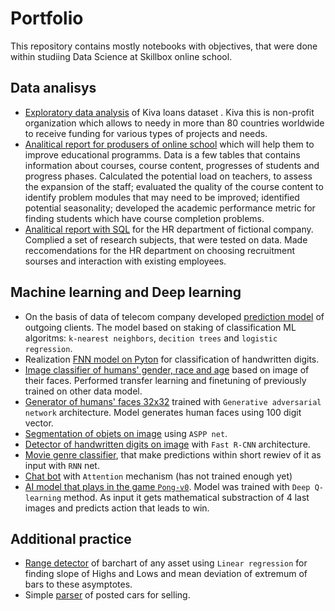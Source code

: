 # Portfolio
This repository contains mostly notebooks with objectives, that were done within studiing Data Science at Skillbox online school.
## Data analisys
- [Exploratory data analysis](https://github.com/akhudaiberenov/portfolio/blob/main/Exploratory%20data%20analysis.ipynb) of Kiva loans dataset . Kiva this is non-profit organization which allows to needy in more than 80 countries worldwide to receive funding for various types of projects and needs.
- [Analitical report for produsers of online school](https://github.com/akhudaiberenov/portfolio/blob/main/Data_analysis.ipynb) which will help them to improve educational programms. Data is a few tables that contains information about courses, course content, progresses of students and progress phases. Calculated the potential load on teachers, to assess the expansion of the staff; evaluated the quality of the course content to identify problem modules that may need to be improved; identified potential seasonality; developed the academic performance metric for finding students which have course completion problems.
- [Analitical report with SQL](https://github.com/akhudaiberenov/portfolio/blob/main/Data%20analysis%20SQL.ipynb) for the HR department of fictional company. Complied a set of research subjects, that were tested on data. Made reccomendations for the HR department on choosing recruitment sourses and interaction with existing employees.
## Machine learning and Deep learning
- On the basis of data of telecom company developed [prediction model](https://github.com/akhudaiberenov/portfolio/blob/main/Machine%20Learning.ipynb) of outgoing clients. The model based on staking of classification ML algoritms: `k-nearest neighbors`, `decition trees` and `logistic regression`.
- Realization [FNN model on Pyton](https://github.com/akhudaiberenov/portfolio/blob/main/FNN%20on%20Python.ipynb) for classification of handwritten digits.
- [Image classifier of humans' gender, race and age](https://github.com/akhudaiberenov/portfolio/blob/main/Image%20classifier.ipynb) based on image of their faces. Performed transfer learning and finetuning of previously trained on other data model.
- [Generator of humans' faces 32x32](https://github.com/akhudaiberenov/portfolio/blob/main/Face%20generator%20(with%20GAN).ipynb) trained with `Generative adversarial network` architecture. Model generates human faces using 100 digit vector.
- [Segmentation of objets on image](https://github.com/akhudaiberenov/portfolio/blob/main/Segmentation%20of%20objects.ipynb) using `ASPP net`.
- [Detector of handwritten digits on image](https://github.com/akhudaiberenov/portfolio/blob/main/Fast%20R-CNN.ipynb) with `Fast R-CNN` architecture.
- [Movie genre classifier](https://github.com/akhudaiberenov/portfolio/blob/main/Text%20classificator%20(RNN).ipynb), that make predictions within short rewiev of it as input with `RNN` net.
- [Chat bot]() with `Attention` mechanism (has not trained enough yet)
- [AI model that plays in the game `Pong-v0`](). Model was trained with `Deep Q-learning` method. As input it gets mathematical substraction of 4 last images and predicts action that leads to win.
## Additional practice
- [Range detector](https://github.com/akhudaiberenov/portfolio/blob/main/range_detection.py) of barchart of any asset using `Linear regression` for finding slope of Highs and Lows and mean deviation of extremum of bars to these asymptotes.
- Simple [parser](https://github.com/akhudaiberenov/portfolio/blob/main/parcing.py) of posted cars for selling. 
